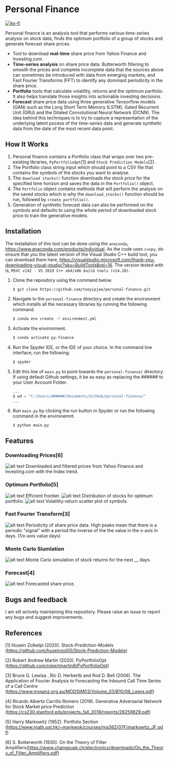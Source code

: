 # Personal Finance
[![ko-fi](https://ko-fi.com/img/githubbutton_sm.svg)](https://ko-fi.com/L3L33I8CT)

Personal finance is an analysis tool that performs various time-series analysis on stock data, finds the optimum portfolio of a group of stocks and generate forecast share prices.  

* Tool to download **real-time** share price from Yahoo Finance and Investing.com.
* **Time-series analysis** on share price data. Butterworth filtering to smooth the prices and complete incomplete data that the sources above can sometimes be introduced with data from emerging markets, and Fast Fourier Transforms (FFT) to identify any dominant periodicity in the share price.
* **Portfolio** tools that calculate volatility, returns and the optimum partfolio. It also helps translate those insights into actionable investing decisions.  
* **Forecast** share price data using three generative Tensorflow models (GAN) such as the Long Short Term Memory (LSTM), Gated Recurrent Unit (GRU) and the Dilated Convolutional Neural Network (DCNN). The idea behind this techniques is to try to capture a representation of the underlying latent pocess of the time-series data and generate synthetic data from the date of the most recent data point. 

## How It Works

1. Personal finance contains a Portfolio class that wraps over two pre-existing libraries, `PyPortfolioOpt`<a id="1">[1]</a>  and `Stock Prediction Models`<a id="1">[2]</a> . 
2. The Portfolio class string input which should point to a CSV file that contains the symbols of the stocks you want to analyse.
3. The `download stocks()` function downloads the stock price for the specified time horizon and saves the data in the `Portfolio()` object.  
4. The `Portfolio` object contains methods that will perform the analysis on the saved stocks which is why the `download_stocks()` function should be run, followed by `create_portfolio()`.
5. Generation of synthetic forecast data can also be performed on the symbols and defaults to using the whole period of downloaded stock price to train the generative models. 


## Installation

The installation of this tool can be done using the `anaconda`, https://www.anaconda.com/products/individual. As the code uses `cvxpy`, do ensure that you the latest version of the Visual Studio C++ build tool, you can download them here, https://visualstudio.microsoft.com/thank-you-downloading-visual-studio/?sku=BuildTools&rel=16. The version tested with is, `MSVC v142 - VS 2019 C++ x64/x86 build tools (v14.28)`.

1. Clone the repository using the command below.

    ```sh
    $ git clone https://github.com/tooyipjee/personal-finance.git
    ```

2. Navigate to the `personal-finance` directory and create the environment which installs all the necessary libraries by running the following command.

    ```sh
    $ conda env create -f environment.yml
    ```
    
3. Activate the environment.

    ```sh
    $ conda activate py-finance
    ```
    
3. Run the Spyder IDE, or the IDE of your choice. In the command line interface, run the following.

    ```sh
    $ spyder
    ```
    
5. Edit this line of `main.py` to point towards the `personal-finance/` directory. If using default Github settings, it be as easy as replacing the ###### to your User Account Folder.

    ```py
    ...
    $ wd = "C:/Users/######/Documents/GitHub/personal-finance/"
    ...
    ```
    
5. Run `main.py` by clicking the run button in Spyder or run the following command in the environemnt.

    ```sh
    $ python main.py
    ```
## Features
### Downloading Prices<a id="1">[6]</a> 
![alt text](https://github.com/tooyipjee/personal-finance/blob/master/reference/images/MBMR_price.png)
Downloaded and filtered prices from Yahoo Finance and Investing.com with the Index trend.
### Optimum Portfolio<a id="1">[5]</a> 
![alt text](https://github.com/tooyipjee/personal-finance/blob/master/reference/images/efficient_frontier.png)
Efficient frontier.
![alt text](https://github.com/tooyipjee/personal-finance/blob/master/reference/images/weights_bar.png)
Distribution of stocks for optimum portfolio.
![alt text](https://github.com/tooyipjee/personal-finance/blob/master/reference/images/which_stock.png)
Volatility-return scatter plot of symbols.
### Fast Fourier Transform<a id="1">[3]</a> 
![alt text](https://github.com/tooyipjee/personal-finance/blob/master/reference/images/MBMR_fft.png)
Periodicity of share price data. High peaks mean that there is a periodic "signal" with a period the inverse of the the value in the x-axis in days. (1/x-axis value days)
### Monte Carlo Siumlation
![alt text](https://github.com/tooyipjee/personal-finance/blob/master/reference/images/MBMR_mc_drift.png)
Monte Carlo simulation of stock returns for the next __ days.
### Forecast<a id="1">[4]</a> 
![alt text](https://github.com/tooyipjee/personal-finance/blob/master/reference/images/forecast_LSTM_MBMR.png)
Forecasted share price.


## Bugs and feedback

I am stil actively maintaining this repository.
Please raise an issue to report any bugs and suggest improvements. 

## References
<a id="1">[1]</a> 
Husein Zolkelpi (2020). 
Stock-Prediction-Models (https://github.com/huseinzol05/Stock-Prediction-Models)

<a id="1">[2]</a> 
Robert Andrew Martin  (2020). 
PyPortfolioOpt (https://github.com/robertmartin8/PyPortfolioOpt)

<a id="1">[3]</a> 
Bruce G. Lewisa
, Ric D. Herbertb and Rod D. Bell (2006). 
The Application of Fourier Analysis to Forecasting the
Inbound Call Time Series of a Call Centre (https://www.mssanz.org.au/MODSIM03/Volume_03/B10/06_Lewis.pdf)

<a id="1">[4]</a> 
Ricardo Alberto Carrillo Romero
 (2019). 
Generative Adversarial Network for Stock Market
price Prediction (https://cs230.stanford.edu/projects_fall_2019/reports/26259829.pdf)

<a id="1">[5]</a> 
Harry Markowitz
 (1952). 
Portfolio Section (https://www.math.ust.hk/~maykwok/courses/ma362/07F/markowitz_JF.pdf)

<a id="1">[6]</a> 
S. Butterworth
 (1930). 
On the Theory of Filter Amplifiers(https://www.changpuak.ch/electronics/downloads/On_the_Theory_of_Filter_Amplifiers.pdf)
